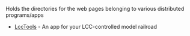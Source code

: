 Holds the directories for the web pages belonging to various distributed programs/apps

 - [LccTools](./lcctools/index.shtml) - An app for your LCC-controlled model railroad
